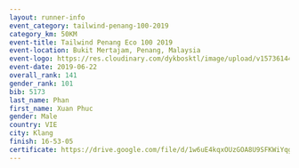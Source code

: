 ```yaml
--- 
layout: runner-info 
event_category: tailwind-penang-100-2019 
category_km: 50KM 
event-title: Tailwind Penang Eco 100 2019 
event-location: Bukit Mertajam, Penang, Malaysia 
event-logo: https://res.cloudinary.com/dykbosktl/image/upload/v1573614442/Logo/Logo_gqlzi3.jpg 
event-date: 2019-06-22 
overall_rank: 141
gender_rank: 101
bib: 5173
last_name: Phan
first_name: Xuan Phuc
gender: Male
country: VIE
city: Klang
finish: 16-53-05
certificate: https://drive.google.com/file/d/1w6uE4kqxOUzGOA8U9SFKWiYqg-6vlSp/view?usp=sharing
--- 
```

